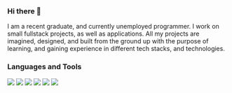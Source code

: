 ### Hi there 👋

<!-- Introduce your social icon with markdown and custom image if needed -->

<!--
**M-AHamed/M-AHamed** is a ✨ _special_ ✨ repository because its `README.md` (this file) appears on your GitHub profile.

Here are some ideas to get you started:

- 🔭 I’m currently working on ...
- 🌱 I’m currently learning ...
- 👯 I’m looking to collaborate on ...
- 🤔 I’m looking for help with ...
- 💬 Ask me about ...
- 📫 How to reach me: ...
- 😄 Pronouns: ...
- ⚡ Fun fact: ...
-->

I am a recent graduate, and currently unemployed programmer. I work on small fullstack projects, as well as applications. All my projects are imagined, designed, and built from the ground up with the purpose of learning, and gaining experience in different tech stacks, and technologies.

### Languages and Tools

![](https://cdn.jsdelivr.net/gh/devicons/devicon/icons/java/java-original-wordmark.svg)
![](https://cdn.jsdelivr.net/gh/devicons/devicon/icons/javascript/javascript-original.svg)
![](https://cdn.jsdelivr.net/gh/devicons/devicon/icons/python/python-original.svg)
![](https://cdn.jsdelivr.net/gh/devicons/devicon/icons/react/react-original.svg)
![](https://cdn.jsdelivr.net/gh/devicons/devicon/icons/mongodb/mongodb-original.svg)
![](https://cdn.jsdelivr.net/gh/devicons/devicon/icons/postgresql/postgresql-original.svg)

<!-- Icons sizes are fixed by GitHub markdown render, if you need custom sizes use <img> tags with specific height and width -->
